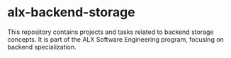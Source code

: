 # alx-backend-storage

This repository contains projects and tasks related to backend storage concepts. It is part of the ALX Software Engineering program, focusing on backend specialization.

